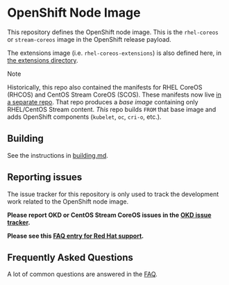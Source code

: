 # OpenShift Node Image

This repository defines the OpenShift node image. This is the `rhel-coreos` or
`stream-coreos` image in the OpenShift release payload.

The extensions image (i.e. `rhel-coreos-extensions`) is also defined here, in
[the extensions directory](extensions/).

> [!NOTE]
> Historically, this repo also contained the manifests for RHEL CoreOS (RHCOS)
> and CentOS Stream CoreOS (SCOS). These manifests now live [in a separate
> repo](https://github.com/coreos/rhel-coreos-config). That repo produces a
> _base image_ containing only RHEL/CentOS Stream content. _This_ repo builds
> `FROM` that base image and adds OpenShift components (`kubelet`, `oc`,
> `cri-o`, etc.).

## Building

See the instructions in [building.md](docs/building.md).

## Reporting issues

The issue tracker for this repository is only used to track the development work
related to the OpenShift node image.

**Please report OKD or CentOS Stream CoreOS issues in the [OKD issue tracker].**

**Please see this [FAQ entry for Red Hat support](docs/faq.md#q-where-should-i-report-issues-with-openshift-container-platform-or-red-hat-coreos).**

## Frequently Asked Questions

A lot of common questions are answered in the [FAQ](docs/faq.md).

[coreos-assembler]: https://github.com/coreos/coreos-assembler/
[OKD issue tracker]: https://github.com/openshift/okd/issues
[variants]: https://github.com/coreos/coreos-assembler/blob/065cd2d20e379642cc3a69e498d20708e2243b21/src/cmd-init#L45-L48
